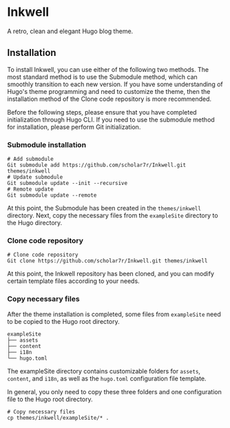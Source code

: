 # Inkwell

A retro, clean and elegant Hugo blog theme.

## Installation

To install Inkwell, you can use either of the following two methods. The most standard method is to use the Submodule method, which can smoothly transition to each new version. If you have some understanding of Hugo's theme programming and need to customize the theme, then the installation method of the Clone code repository is more recommended.

Before the following steps, please ensure that you have completed initialization through Hugo CLI. If you need to use the submodule method for installation, please perform Git initialization.

### Submodule installation

```Shell
# Add submodule
Git submodule add https://github.com/scholar7r/Inkwell.git themes/inkwell
# Update submodule
Git submodule update --init --recursive
# Remote update
Git submodule update --remote
```

At this point, the Submodule has been created in the `themes/inkwell` directory. Next, copy the necessary files from the `exampleSite` directory to the Hugo directory.

### Clone code repository

```Shell
# Clone code repository
Git clone https://github.com/scholar7r/Inkwell.git themes/inkwell
```

At this point, the Inkwell repository has been cloned, and you can modify certain template files according to your needs.

### Copy necessary files

After the theme installation is completed, some files from `exampleSite` need to be copied to the Hugo root directory.

```
exampleSite
├── assets
├── content
├── i18n
└── hugo.toml
```

The exampleSite directory contains customizable folders for `assets`, `content`, and `i18n`, as well as the `hugo.toml` configuration file template.

In general, you only need to copy these three folders and one configuration file to the Hugo root directory.

```Shell
# Copy necessary files
cp themes/inkwell/exampleSite/* .
```
